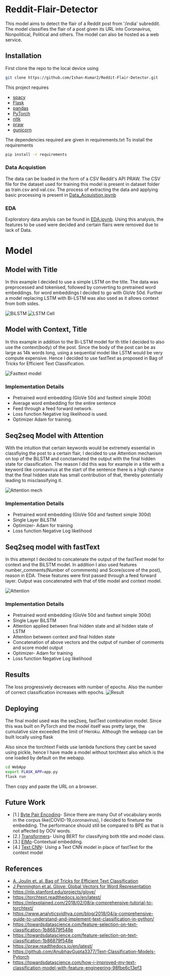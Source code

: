 # Reddit-Flair-Detector

This model aims to detect the flair of a Reddit post from '/india' subreddit. The model classifies the flair of a post given its URL into Coronavirus, Nonpolitical, Political and others. The model can also be hosted as a web service.

## Installation
First clone the repo to the local device using
``` bash
git clone https://github.com/Ishan-Kumar2/Reddit-Flair-Detector.git
```
This project requires
* [spacy](https://spacy.io/)
* [Flask](https://flask.palletsprojects.com/)
* [pandas](https://pandas.pydata.org/)
* [PyTorch](https://pytorch.org/)
* [nltk](https://www.nltk.org/)
* [praw](https://praw.readthedocs.io/en/latest/)
* [gunicorn](https://gunicorn.org/)

The dependencies required are given in requirements.txt
To install the requirements 
``` bash
pip install -r requirements
```

### Data Acquistion
The data can be loaded in the form of a CSV Reddit's API PRAW.
The CSV file for the dataset used for training this model is present in dataset folder as train.csv and val.csv. The process of extracting the data and applying basic processing is present in [Data_Acquistion.ipynb](https://github.com/Ishan-Kumar2/Reddit-Flair-Detector/blob/master/notebooks/Data_Acquistion.ipynb)

### EDA
Exploratory data anylsis can be found in [EDA.ipynb](https://github.com/Ishan-Kumar2/Reddit-Flair-Detector/blob/master/notebooks/EDA.ipynb). Using this analysis, the features to be used were decided and certain flairs were removed due to lack of Data. 

# Model

## Model with Title
In this example I decided to use a simple LSTM on the title. The data was preprocessed and tokenised, followed by converting to pretrained word embeddings. for word embeddings I decided to go with GloVe 50d.
Further a model replacing LSTM with Bi-LSTM was also used as it allows context from both sides.

![BiLSTM](https://github.com/Ishan-Kumar2/Reddit-Flair-Detector/blob/master/utils/images/BiLSTM.png)
![LSTM Cell](https://github.com/Ishan-Kumar2/Reddit-Flair-Detector/blob/master/utils/images/LSTM.png)

## Model with Context, Title
In this example in addition to the Bi-LSTM model for th title I decided to also use the context(body) of the post. Since the body of the post can be as large as 14k words long, using a sequential model like LSTM would be very compute expensive. Hence I decided to use fastText as proposed in Bag of Tricks for Efficient Text Classification.

![Fasttext model](https://github.com/Ishan-Kumar2/Reddit-Flair-Detector/blob/master/utils/images/fasttext.png)


### Implementation Details
* Pretrained word embedding (GloVe 50d and fasttext simple 300d)
* Average word embedding for the entire sentence
* Feed through a feed forward network.
* Loss function Negative log likelihood is used.
* Optimizer Adam for training. 

## Seq2seq Model with Attention
With the intuition that certain keywords would be extremely essential in classfiying the post to a certain flair, I decided to use Attention mechanism on top of the BiLSTM and conctaenated the output with the final hidden state for classification. The reason I did this was for example in a title with a keyword like coronavirus at the start of the sentence there is a high chance that the final hidden state has small contribution of that, thereby potentially leading to misclassifying it.

![Attention mech](https://github.com/Ishan-Kumar2/Reddit-Flair-Detector/blob/master/utils/images/attention_mechanism.jpeg)

### Implementation Details
* Pretrained word embedding (GloVe 50d and fasttext simple 300d)
* Single Layer BiLSTM
* Optimizer- Adam for training
* Loss function Negative Log likelihood


## Seq2seq model with fastText
In this attempt I decided to concatenate the output of the fastText model for context and the BiLSTM model. In addition I also used features number_comments(Number of commments) and Score(score of the post), reason in EDA. These features were first passed through a feed forward layer. Output was concatenated with that of title model and context model.

![Attention](https://github.com/Ishan-Kumar2/Reddit-Flair-Detector/blob/master/utils/images/Attention.png)

### Implementation Details
* Pretrained word embedding (GloVe 50d and fasttext simple 300d)
* Single Layer BiLSTM
* Attention applied between final hidden state and all hidden state of LSTM
* Attention between context and final hidden state
* Concatenation of above vectors and the output of number of comments and score model output
* Optimizer- Adam for training
* Loss function Negative Log likelihood


## Results
The loss progressively decreases with number of epochs.
Also the number of correct classification increases with epochs.
![Result](https://github.com/Ishan-Kumar2/Reddit-Flair-Detector/blob/master/utils/images/download.png)

## Deploying
The final model used was the seq2seq, fastText combination model. Since this was built on PyTorch and the model itself was pretty large, the cumulative size exceeded the limit of Heroku. Although the webapp can be built locally using flask 

Also since the torchtext Fields use lambda functions they cant be saved using pickle, hence I have made a model without torchtext also which is the one loaded by default on the webapp.

``` bash
cd WebApp
export FLASK_APP=app.py
flask run
```
Then copy and paste the URL on a browser.

## Future Work
- [1.] [Byte Pair Encoding](https://arxiv.org/abs/1508.07909)- Since there are many Out of vocabulary words in the corpus like(COVID-19,coronavirus), I decided to finetune the embedding. The performance should still be compared to BPE as that is not affected by OOV words.
- [2.] [Transformers](https://arxiv.org/abs/1706.03762)- Using BERT for classifying both title and model class. 
- [3.] [ElMo](http://jalammar.github.io/illustrated-transformer/)-Contextual embedding.
- [4.] [Text CNN](https://towardsdatascience.com/cnn-sentiment-analysis-1d16b7c5a0e7)- Using a Text CNN model in place of fastText for the context model

## References
* [A. Joulin et. al. Bag of Tricks for Efficient Text Classification](https://arxiv.org/abs/1607.01759)
* [J Pennington et.al. Glove: Global Vectors for Word Representation](https://www.aclweb.org/anthology/D14-1162/)
* https://nlp.stanford.edu/projects/glove/
* https://torchtext.readthedocs.io/en/latest/
* https://mlexplained.com/2018/02/08/a-comprehensive-tutorial-to-torchtext/
* https://www.analyticsvidhya.com/blog/2018/04/a-comprehensive-guide-to-understand-and-implement-text-classification-in-python/
* https://towardsdatascience.com/feature-selection-on-text-classification-1b86879f548e
* https://towardsdatascience.com/feature-selection-on-text-classification-1b86879f548e
* https://praw.readthedocs.io/en/latest/
* https://github.com/AnubhavGupta3377/Text-Classification-Models-Pytorch
* https://towardsdatascience.com/how-i-improved-my-text-classification-model-with-feature-engineering-98fbe6c13ef3

